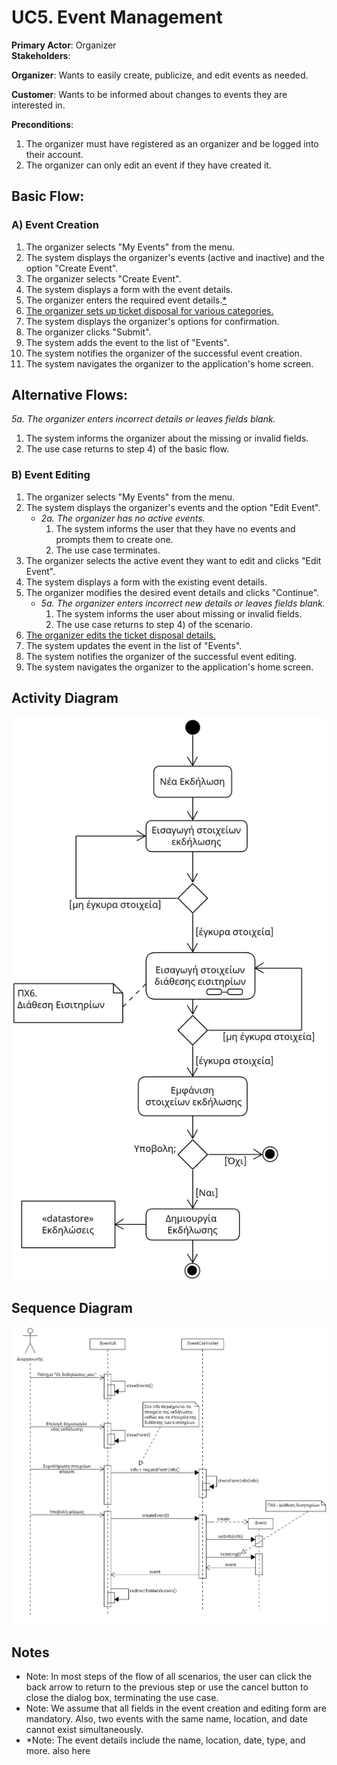 # UC5. Event Management

**Primary Actor**: Organizer  
**Stakeholders**: 

**Organizer**: Wants to easily create, publicize, and edit events as needed.

**Customer**: Wants to be informed about changes to events they are interested in.

**Preconditions**: 
1) The organizer must have registered as an organizer and be logged into their account.
2) The organizer can only edit an event if they have created it.

## Basic Flow:
### A) Event Creation
1) The organizer selects "My Events" from the menu.
2) The system displays the organizer's events (active and inactive) and the option "Create Event".
3) The organizer selects "Create Event".
4) The system displays a form with the event details.
5) The organizer enters the required event details.[*](#notes)
6) [The organizer sets up ticket disposal for various categories.](6.ticket-disposal.md)
7) The system displays the organizer's options for confirmation.
8) The organizer clicks "Submit".
9) The system adds the event to the list of "Events".
10) The system notifies the organizer of the successful event creation.
11) The system navigates the organizer to the application's home screen.

## Alternative Flows:
*5a. The organizer enters incorrect details or leaves fields blank.*  
   1. The system informs the organizer about the missing or invalid fields.
   2. The use case returns to step 4) of the basic flow.

### B) Event Editing
1) The organizer selects "My Events" from the menu.
2) The system displays the organizer's events and the option "Edit Event".
   - *2a. The organizer has no active events.*
      1. The system informs the user that they have no events and prompts them to create one.
      2. The use case terminates.
3) The organizer selects the active event they want to edit and clicks "Edit Event".
4) The system displays a form with the existing event details.
5) The organizer modifies the desired event details and clicks "Continue".
   - *5a. The organizer enters incorrect new details or leaves fields blank.* 
      1. The system informs the user about missing or invalid fields.
      2. The use case returns to step 4) of the scenario.
6) [The organizer edits the ticket disposal details.](6.ticket-disposal.md)
7) The system updates the event in the list of "Events".
8) The system notifies the organizer of the successful event editing.
9) The system navigates the organizer to the application's home screen.

## Activity Diagram
![Activity Diagram "Event Management"](../uml/requirements/activity-create-event.png)

## Sequence Diagram
![Sequence Diagram "Event Management"](../uml/requirements/sequence-create-event.png)

## Notes
- Note: In most steps of the flow of all scenarios, the user can click the back arrow to return to the previous step or use the cancel button to close the dialog box, terminating the use case.
- Note: We assume that all fields in the event creation and editing form are mandatory. Also, two events with the same name, location, and date cannot exist simultaneously.
- *Note: The event details include the name, location, date, type, and more.  also here
